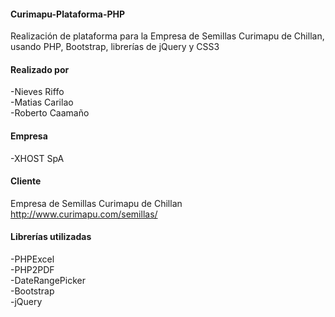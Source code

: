 #### Curimapu-Plataforma-PHP
Realización de plataforma para la Empresa de Semillas Curimapu de Chillan, usando PHP, Bootstrap, librerías de jQuery y CSS3

#### Realizado por
-Nieves Riffo<br>
-Matias Carilao<br>
-Roberto Caamaño<br>

#### Empresa
-XHOST SpA

#### Cliente
Empresa de Semillas Curimapu de Chillan<br>
http://www.curimapu.com/semillas/

#### Librerías utilizadas
-PHPExcel<br>
-PHP2PDF<br>
-DateRangePicker<br>
-Bootstrap<br>
-jQuery<br>

